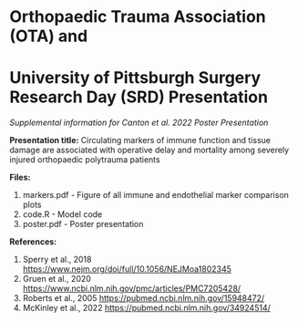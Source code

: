 # Orthopaedic Trauma Association (OTA) and
# University of Pittsburgh Surgery Research Day (SRD) Presentation
_Supplemental information for Canton et al. 2022 Poster Presentation_

**Presentation title:** Circulating markers of immune function and tissue damage are associated with operative delay and mortality among severely injured orthopaedic polytrauma patients

**Files:**
1. markers.pdf - Figure of all immune and endothelial marker comparison plots
2. code.R - Model code
3. poster.pdf - Poster presentation

**References:**
1. Sperry et al., 2018 https://www.nejm.org/doi/full/10.1056/NEJMoa1802345
2. Gruen et al., 2020 https://www.ncbi.nlm.nih.gov/pmc/articles/PMC7205428/
3. Roberts et al., 2005 https://pubmed.ncbi.nlm.nih.gov/15948472/
4. McKinley et al., 2022 https://pubmed.ncbi.nlm.nih.gov/34924514/
